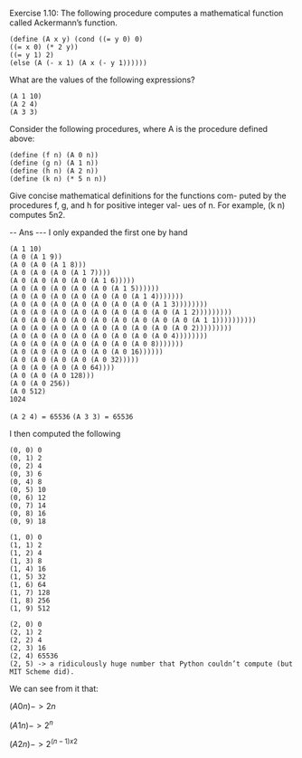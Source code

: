 Exercise 1.10: The following procedure computes a mathematical function called Ackermann’s function.

```
(define (A x y) (cond ((= y 0) 0)
((= x 0) (* 2 y))
((= y 1) 2)
(else (A (- x 1) (A x (- y 1))))))
```

What are the values of the following expressions?
```
(A 1 10)
(A 2 4)
(A 3 3)
```
Consider the following procedures, where A is the procedure defined above:

```
(define (f n) (A 0 n)) 
(define (g n) (A 1 n)) 
(define (h n) (A 2 n)) 
(define (k n) (* 5 n n))
```
Give concise mathematical definitions for the functions com- puted by the procedures f, g, and h for positive integer val- ues of n. For example, (k n) computes 5n2.


-- Ans --- I only expanded the first one by hand

```
(A 1 10)
(A 0 (A 1 9))
(A 0 (A 0 (A 1 8)))
(A 0 (A 0 (A 0 (A 1 7))))
(A 0 (A 0 (A 0 (A 0 (A 1 6)))))
(A 0 (A 0 (A 0 (A 0 (A 0 (A 1 5))))))
(A 0 (A 0 (A 0 (A 0 (A 0 (A 0 (A 1 4)))))))
(A 0 (A 0 (A 0 (A 0 (A 0 (A 0 (A 0 (A 1 3))))))))
(A 0 (A 0 (A 0 (A 0 (A 0 (A 0 (A 0 (A 0 (A 1 2)))))))))
(A 0 (A 0 (A 0 (A 0 (A 0 (A 0 (A 0 (A 0 (A 0 (A 1 1))))))))))
(A 0 (A 0 (A 0 (A 0 (A 0 (A 0 (A 0 (A 0 (A 0 2)))))))))
(A 0 (A 0 (A 0 (A 0 (A 0 (A 0 (A 0 (A 0 4))))))))
(A 0 (A 0 (A 0 (A 0 (A 0 (A 0 (A 0 8)))))))
(A 0 (A 0 (A 0 (A 0 (A 0 (A 0 16))))))
(A 0 (A 0 (A 0 (A 0 (A 0 32)))))
(A 0 (A 0 (A 0 (A 0 64))))
(A 0 (A 0 (A 0 128)))
(A 0 (A 0 256))
(A 0 512)
1024
```

`(A 2 4) = 65536`
`(A 3 3) = 65536`

I then computed the following

```
(0, 0) 0
(0, 1) 2
(0, 2) 4
(0, 3) 6
(0, 4) 8
(0, 5) 10
(0, 6) 12
(0, 7) 14
(0, 8) 16
(0, 9) 18

(1, 0) 0
(1, 1) 2
(1, 2) 4
(1, 3) 8
(1, 4) 16
(1, 5) 32
(1, 6) 64
(1, 7) 128
(1, 8) 256
(1, 9) 512

(2, 0) 0
(2, 1) 2
(2, 2) 4
(2, 3) 16
(2, 4) 65536
(2, 5) -> a ridiculously huge number that Python couldn’t compute (but MIT Scheme did).
```

We can see from it that:

$(A 0 n) -> 2n$

$(A 1 n) -> 2^n$

$(A 2 n) -> 2^{(n -1)x2}$



